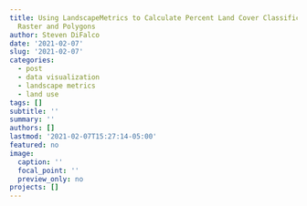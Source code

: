 ```yaml
---
title: Using LandscapeMetrics to Calculate Percent Land Cover Classification using
  Raster and Polygons
author: Steven DiFalco
date: '2021-02-07'
slug: '2021-02-07'
categories:
  - post
  - data visualization
  - landscape metrics
  - land use
tags: []
subtitle: ''
summary: ''
authors: []
lastmod: '2021-02-07T15:27:14-05:00'
featured: no
image:
  caption: ''
  focal_point: ''
  preview_only: no
projects: []
---
```

